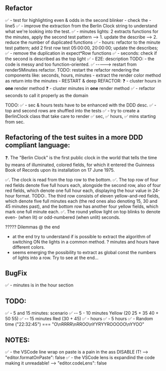 ## Refactor
✅ - test for highlighting even & odds in the second blinker - check the - line5
✅ - improve the extraction from the Berlin Clock string to understand what we're looking into the test.
✅ - minutes lights: 2 extracts functions for the minutes, apply the second test pattern
   --> 1. update the describe 
   --> 2. reduce the number of duplicated functions
✅ - hours: refactor to the minute test pattern; add 2 first row test 05:00:00, 20:00:00; update the describes;
✅ - remove the duplication in expect*Row functions
✅ - seconds: check if the second is described as the top light
✅ - E2E: description
TODO: - the code is messy and too function-oriented. 
 ✅ -----> restart from render5Minutes refactor.
 TODO: restart the refactor rendering the components like: seconds, hours, minutes
      - extract the render color method as return into the minutes
      - RESTART & deep REFACTOR:
        ❓ - cluster hours in **one** render method
        ❓ - cluster minutes in **one** render method
        ✅ - refactor seconds to call it properly as the domain

TODO:
✅ - sec & hours tests have to be enhanced with the DDD desc.
✅ - top and second rows are shuffled into the tests
✅ - try to create a BerlinClock class that take care to render ✅ sec, ✅ hours, ✅ mins starting from sec.



## Refactoring of the test suites in a more DDD compliant language:

❓. The "Berlin Clock" is the first public clock in the world that tells the time by means of illuminated, colored fields, for which it entered the Guinness Book of Records upon its installation on 17 June 1975.

✅. The clock is read from the top row to the bottom. 
✅. The top row of four red fields denote five full hours each, alongside the second row, also of four red fields, which denote one full hour each, displaying the hour value in 24-hour format.
TODO:. The third row consists of eleven yellow-and-red fields, which denote five full minutes each (the red ones also denoting 15, 30 and 45 minutes past), and the bottom row has another four yellow fields, which mark one full minute each. 
✅. The round yellow light on top blinks to denote even- (when lit) or odd-numbered (when unlit) seconds.



????? Dilemmas @ the end
- at the end try to understand if is possible to extract the algorithm of switching ON the lights in a common method.
  ? minutes and hours have different colors.
- seems emerging the possibility to extract as global const the numbers of lights into a row. Try to see at the end...

## BugFix
✅ - minutes is in the hour section


## TODO:
✅ - 5 and 15 minutes: scenario
✅ -- 5 - 10 minutes Yellow (20 25 + 35 40 + 50 55)
✅ -- 15 minutes Red (30 + 45)
✅ - hours
✅ - 5 hours
✅ - Random time ("22:32:45") === "O\nRRRR\nRROO\nYYRYYROOOOO\nYYOO"

## NOTES:
✅ - the VSCode line wrap on paste is a pain in the ass DISABLE IT! --> "editor.formatOnPaste": false
✅ - the VSCode lens is expandind the code making it unreadable!    --> "editor.codeLens": false


